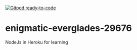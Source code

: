[![Gitpod ready-to-code](https://img.shields.io/badge/Gitpod-ready--to--code-blue?logo=gitpod)](https://gitpod.io/#https://github.com/Yosefu404/enigmatic-everglades-29676)

# enigmatic-everglades-29676
NodeJs in Heroku for learning
